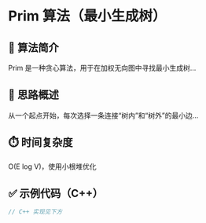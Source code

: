 # Prim 算法（最小生成树）

## 📌 算法简介
Prim 是一种贪心算法，用于在加权无向图中寻找最小生成树...

## 🧠 思路概述
从一个起点开始，每次选择一条连接“树内”和“树外”的最小边...

## ⏱️ 时间复杂度
O(E log V)，使用小根堆优化

## ✅ 示例代码（C++）

```cpp
// C++ 实现见下方
